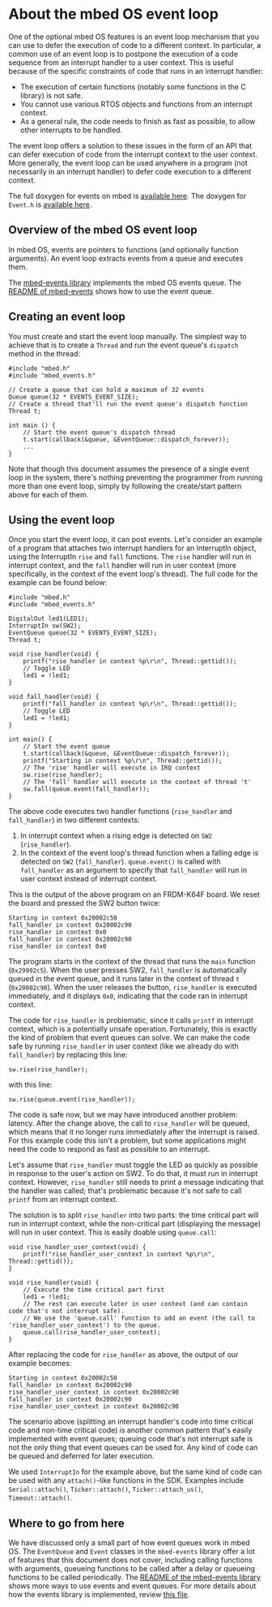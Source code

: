 # About the mbed OS event loop

One of the optional mbed OS features is an event loop mechanism that you can use to defer the execution of code to a different context. In particular, a common use of an event loop is to postpone the execution of a code sequence from an interrupt handler to a user context. This is useful because of the specific constraints of code that runs in an interrupt handler:

- The execution of certain functions (notably some functions in the C library) is not safe.
- You cannot use various RTOS objects and functions from an interrupt context.
- As a general rule, the code needs to finish as fast as possible, to allow other interrupts to be handled.

The event loop offers a solution to these issues in the form of an API that can defer execution of code from the interrupt context to the user context. More generally, the event loop can be used anywhere in a program (not necessarily in an interrupt handler) to defer code execution to a different context.

<span class="tips">The full doxygen for events on mbed is [available here](https://docs.mbed.com/docs/mbed-os-api/en/mbed-os-5.3/api/group__events.html). The doxygen for ``Event.h`` is [available here](https://docs.mbed.com/docs/mbed-os-api/en/mbed-os-5.3/api/Event_8h_source.html).</span>

## Overview of the mbed OS event loop

In mbed OS, events are pointers to functions (and optionally function arguments). An event loop extracts events from a queue and executes them.

The [mbed-events library](http://github.com/ARMmbed/mbed-os/tree/master/events) implements the mbed OS events queue. The [README of mbed-events](https://github.com/ARMmbed/mbed-os/blob/master/events/README.md) shows how to use the event queue.

## Creating an event loop

You must create and start the event loop manually. The simplest way to achieve that is to create a `Thread` and run the event queue's `dispatch` method in the thread:

```
#include "mbed.h"
#include "mbed_events.h"

// Create a queue that can hold a maximum of 32 events
Queue queue(32 * EVENTS_EVENT_SIZE);
// Create a thread that'll run the event queue's dispatch function
Thread t;

int main () {
    // Start the event queue's dispatch thread
    t.start(callback(&queue, &EventQueue::dispatch_forever));
    ...
}
```

Note that though this document assumes the presence of a single event loop in the system, there's nothing preventing the programmer from running more than one event loop, simply by following the create/start pattern above for each of them.

## Using the event loop

Once you start the event loop, it can post events. Let's consider an example of a program that attaches two interrupt handlers for an InterruptIn object, using the InterruptIn `rise` and `fall` functions. The `rise` handler will run in interrupt context, and the `fall` handler will run in user context (more specifically, in the context of the event loop's thread). The full code for the example can be found below:

```
#include "mbed.h"
#include "mbed_events.h"

DigitalOut led1(LED1);
InterruptIn sw(SW2);
EventQueue queue(32 * EVENTS_EVENT_SIZE);
Thread t;

void rise_handler(void) {
    printf("rise_handler in context %p\r\n", Thread::gettid());
    // Toggle LED
    led1 = !led1;
}

void fall_handler(void) {
    printf("fall_handler in context %p\r\n", Thread::gettid());
    // Toggle LED
    led1 = !led1;
}

int main() {
    // Start the event queue
    t.start(callback(&queue, &EventQueue::dispatch_forever));
    printf("Starting in context %p\r\n", Thread::gettid());
    // The 'rise' handler will execute in IRQ context
    sw.rise(rise_handler);
    // The 'fall' handler will execute in the context of thread 't'
    sw.fall(queue.event(fall_handler));
}

```

The above code executes two handler functions (`rise_handler` and `fall_handler`) in two different contexts:

1. In interrupt context when a rising edge is detected on `SW2` (`rise_handler`).
2. In the context of the event loop's thread function when a falling edge is detected on `SW2` (`fall_handler`). `queue.event()` is called with `fall_handler` as an argument to specify that `fall_handler` will run in user context instead of interrupt context.

This is the output of the above program on an FRDM-K64F board. We reset the board and pressed the SW2 button twice:

```
Starting in context 0x20002c50
fall_handler in context 0x20002c90
rise_handler in context 0x0
fall_handler in context 0x20002c90
rise_handler in context 0x0
```

The program starts in the context of the thread that runs the `main` function (`0x29992c5`). When the user presses SW2, `fall_handler` is automatically queued in the event queue, and  it runs later in the context of thread `t` (`0x20002c90`). When the user releases the button, `rise_handler` is executed immediately, and it displays `0x0`, indicating that the code ran in interrupt context.

The code for `rise_handler` is problematic, since it calls `printf` in interrupt context, which is a potentially unsafe operation. Fortunately, this is exactly the kind of problem that event queues can solve. We can make the code safe by running `rise_handler` in user context (like we already do with `fall_handler`) by replacing this line:

```
sw.rise(rise_handler);
```

with this line:

```
sw.rise(queue.event(rise_handler));
```

The code is safe now, but we may have introduced another problem: latency. After the change above, the call to `rise_handler` will be queued, which means that it no longer runs immediately after the interrupt is raised. For this example code this isn't a problem, but some applications might need the code to respond as fast as possible to an interrupt. 

Let's assume that `rise_handler` must toggle the LED as quickly as possible in response to the user's action on SW2. To do that, it must run in interrupt context. However, `rise_handler` still needs to print a message indicating that the handler was called; that's problematic because it's not safe to call `printf` from an interrupt context. 

The solution is to split `rise_handler` into two parts: the time critical part will run in interrupt context, while the non-critical part (displaying the message) will run in user context. This is easily doable using `queue.call`:

```
void rise_handler_user_context(void) {
    printf("rise_handler_user_context in context %p\r\n", Thread::gettid());
}

void rise_handler(void) {
    // Execute the time critical part first
    led1 = !led1;
    // The rest can execute later in user context (and can contain code that's not interrupt safe).
    // We use the 'queue.call' function to add an event (the call to 'rise_handler_user_context') to the queue.
    queue.call(rise_handler_user_context);
}

```

After replacing the code for `rise_handler` as above, the output of our example becomes:

```
Starting in context 0x20002c50
fall_handler in context 0x20002c90
rise_handler_user_context in context 0x20002c90
fall_handler in context 0x20002c90
rise_handler_user_context in context 0x20002c90
```

The scenario above (splitting an interrupt handler's code into time critical code and non-time critical code) is another common pattern that's easily implemented with event queues; queuing code that's not interrupt safe is not the only thing that event queues can be used for. Any kind of code can be queued and deferred for later execution.

We used `InterruptIn` for the example above, but the same kind of code can be used with any `attach()`-like functions in the SDK. Examples include `Serial::attach()`, `Ticker::attach()`, `Ticker::attach_us()`, `Timeout::attach()`.

## Where to go from here

We have discussed only a small part of how event queues work in mbed OS. The `EventQueue` and `Event` classes in the `mbed-events` library offer a lot of features that this document does not cover, including calling functions with arguments, queueing functions to be called after a delay or queueing functions to be called periodically. The [README of the mbed-events library](https://github.com/ARMmbed/mbed-os/blob/master/events/README.md) shows more ways to use events and event queues. For more details about how the events library is implemented, review [this file](https://github.com/ARMmbed/mbed-os/blob/master/events/equeue/README.md).
